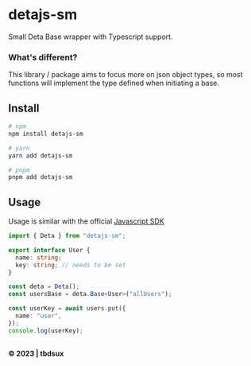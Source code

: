 # detajs-sm

Small Deta Base wrapper with Typescript support.

### What's different?

This library / package aims to focus more on json object types, so most functions will implement the type defined when initiating a base.

## Install

```sh
# npm
npm install detajs-sm

# yarn
yarn add detajs-sm

# pnpm
pnpm add detajs-sm
```

## Usage

Usage is similar with the official [Javascript SDK](https://github.com/deta/deta-javascript)

```ts
import { Deta } from "detajs-sm";

export interface User {
  name: string;
  key: string; // needs to be set
}

const deta = Deta();
const usersBase = deta.Base<User>("allUsers");

const userKey = await users.put({
  name: "user",
});
console.log(userKey);
```

##

**&copy; 2023 | tbdsux**
